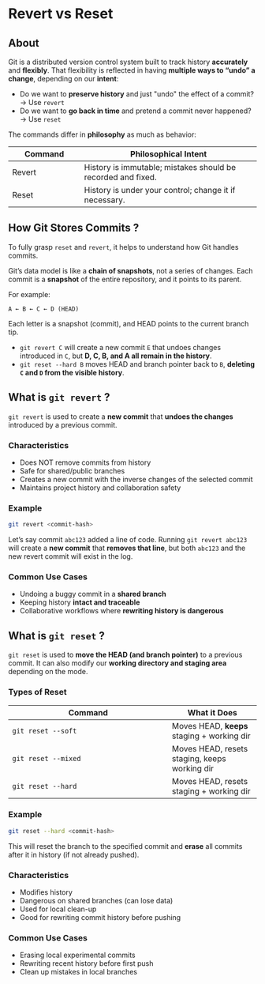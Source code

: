 # Revert vs Reset

## About

Git is a distributed version control system built to track history **accurately** and **flexibly**. That flexibility is reflected in having **multiple ways to “undo” a change**, depending on our **intent**:

* Do we want to **preserve history** and just "undo" the effect of a commit? → Use `revert`
* Do we want to **go back in time** and pretend a commit never happened? → Use `reset`

The commands differ in **philosophy** as much as behavior:

<table><thead><tr><th width="130.03125">Command</th><th>Philosophical Intent</th></tr></thead><tbody><tr><td>Revert</td><td>History is immutable; mistakes should be recorded and fixed.</td></tr><tr><td>Reset</td><td>History is under your control; change it if necessary.</td></tr></tbody></table>

## How Git Stores Commits ?

To fully grasp `reset` and `revert`, it helps to understand how Git handles commits.

Git’s data model is like a **chain of snapshots**, not a series of changes. Each commit is a **snapshot** of the entire repository, and it points to its parent.

For example:

```
A ← B ← C ← D (HEAD)
```

Each letter is a snapshot (commit), and HEAD points to the current branch tip.

* `git revert C` will create a new commit `E` that undoes changes introduced in `C`, but **D, C, B, and A all remain in the history**.
* `git reset --hard B` moves HEAD and branch pointer back to `B`, **deleting `C` and `D` from the visible history**.

## **What is `git revert` ?**

`git revert` is used to create a **new commit** that **undoes the changes** introduced by a previous commit.

### Characteristics

* Does NOT remove commits from history
* Safe for shared/public branches
* Creates a new commit with the inverse changes of the selected commit
* Maintains project history and collaboration safety

### Example

```bash
git revert <commit-hash>
```

Let’s say commit `abc123` added a line of code. Running `git revert abc123` will create a **new commit** that **removes that line**, but both `abc123` and the new revert commit will exist in the log.

### Common Use Cases

* Undoing a buggy commit in a **shared branch**
* Keeping history **intact and traceable**
* Collaborative workflows where **rewriting history is dangerous**

## **What is `git reset` ?**

`git reset` is used to **move the HEAD (and branch pointer)** to a previous commit. It can also modify our **working directory and staging area** depending on the mode.

### Types of Reset

<table><thead><tr><th width="308.04296875">Command</th><th>What it Does</th></tr></thead><tbody><tr><td><code>git reset --soft</code></td><td>Moves HEAD, <strong>keeps</strong> staging + working dir</td></tr><tr><td><code>git reset --mixed</code></td><td>Moves HEAD, resets staging, keeps working dir</td></tr><tr><td><code>git reset --hard</code></td><td>Moves HEAD, resets staging + working dir</td></tr></tbody></table>

### Example

```bash
git reset --hard <commit-hash>
```

This will reset the branch to the specified commit and **erase** all commits after it in history (if not already pushed).

### Characteristics

* Modifies history
* Dangerous on shared branches (can lose data)
* Used for local clean-up
* Good for rewriting commit history before pushing

### Common Use Cases

* Erasing local experimental commits
* Rewriting recent history before first push
* Clean up mistakes in local branches



